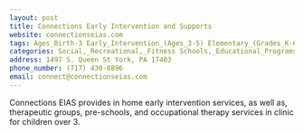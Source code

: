 ```yaml
---
layout: post
title: Connections Early Intervention and Supports
website: connectionseias.com
tags: Ages_Birth-3 Early_Intervention_(Ages_3-5) Elementary_(Grades_K-6) Secondary_(Grades_7-12)
categories: Social,_Recreational,_Fitness Schools,_Educational_Programs,_Advocacy Camps Theraputic_Services
address: 1497 S. Queen St York, PA 17403
phone_number: (717) 430-8896
email: connect@connectionseias.com
---
```

Connections EIAS provides in home early intervention services, as well as, therapeutic groups, pre-schools, and occupational therapy services in clinic for children over 3. 